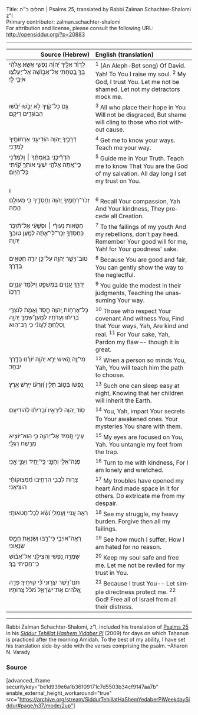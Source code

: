<html>
<head></head>
<body>
Title: תהלים כ״ה | Psalms 25, translated by Rabbi Zalman Schachter-Shalomi z"l<br />
Primary contributor: zalman.schachter-shalomi<br />
For attribution and license, please consult the following URL: <a href="http://opensiddur.org/?p=20883">http://opensiddur.org/?p=20883</a>
<p />
<hr />


<table style="margin-left: auto;margin-right: auto;" class="draggable">
<thead><tr><th id="x" style="text-align: right;">Source (Hebrew)</th><th style="text-align: left;">English (translation)</th></tr></thead>
<tbody>
<tr><td style="vertical-align:top;" width="46%">
<div class="liturgy" lang="he">
לְדָוִ֡ד 
<span class="acrostic">אֵ</span>לֶ֥יךָ יְ֝הוָ֗ה נַפְשִׁ֥י אֶשָּֽׂא׃
אֱ&#x200d;ֽלֹהַ֗י <span class="acrostic">בְּ</span>ךָ֣ בָ֭טַחְתִּי 
אַל־אֵב֑וֹשָׁה 
אַל־יַֽעַלְצ֖וּ אֹיְבַ֣י לִֽי׃
</span></div></td>
 
<td style="vertical-align:top;" width="53%">
<div class="english" lang="en">
<sup>1</sup> (An Aleph-Bet song) Of David. 
Yah! To You I raise my soul.
<sup>2</sup> My God, I trust You. 
Let me not be shamed. 
Let not my detractors mock me.
</div></td></tr>


<tr><td style="vertical-align:top;" width="46%">
<div class="liturgy" lang="he">
<span class="acrostic">גַּ֣</span>ם כָּל־קֹ֭וֶיךָ 
לֹ֣א יֵבֹ֑שׁוּ 
יֵ֝בֹ֗שׁוּ הַבּוֹגְדִ֥ים 
רֵיקָֽם׃
</span></div></td>
 
<td style="vertical-align:top;" width="53%">
<div class="english" lang="en">
<sup>3</sup> All who place their hope in You 
Will not be disgraced, 
But shame will cling to those 
who riot without cause.
</div></td></tr>


<tr><td style="vertical-align:top;" width="46%">
<div class="liturgy" lang="he">
<span class="acrostic">דְּ</span>רָכֶ֣יךָ יְ֭הוָה הוֹדִיעֵ֑נִי 
אֹ֖רְחוֹתֶ֣יךָ לַמְּדֵֽנִי׃
</span></div></td>
 
<td style="vertical-align:top;" width="53%">
<div class="english" lang="en">
<sup>4</sup> Get me to know your ways. 
Teach me your way.
</div></td></tr>


<tr><td style="vertical-align:top;" width="46%">
<div class="liturgy" lang="he">
<span class="acrostic">הַ</span>דְרִ֘יכֵ֤נִי בַאֲמִתֶּ֨ךָ ׀ 
<span class="acrostic">וְֽ</span>לַמְּדֵ֗נִי 
כִּֽי־אַ֭תָּה אֱלֹהֵ֣י יִשְׁעִ֑י 
אוֹתְךָ֥ קִ֝וִּ֗יתִי כָּל־הַיּֽוֹם׃
</span></div></td>
 
<td style="vertical-align:top;" width="53%">
<div class="english" lang="en">
<sup>5</sup> Guide me in Your Truth. 
Teach me to know 
That You are the God of my salvation.
All day long I set my trust on You.
</div></td></tr>


<tr><td style="vertical-align:top;" width="46%">
<div class="liturgy" lang="he">
<span class="acrostic">ו</span> 
</span></div></td>
 
<td style="vertical-align:top;" width="53%">
<div class="english" lang="en">

</div></td></tr>

<tr><td style="vertical-align:top;" width="46%">
<div class="liturgy" lang="he">
<span class="acrostic">זְ</span>כֹר־רַחֲמֶ֣יךָ יְ֭הוָה 
וַחֲסָדֶ֑יךָ 
כִּ֖י מֵעוֹלָ֣ם הֵֽמָּה׃
</span></div></td>
 
<td style="vertical-align:top;" width="53%">
<div class="english" lang="en">
<sup>6</sup> Recall Your compassion, Yah 
And Your kindness, 
They precede all Creation.
</div></td></tr>


<tr><td style="vertical-align:top;" width="46%">
<div class="liturgy" lang="he">
<span class="acrostic">חַ</span>טֹּ֤אות נְעוּרַ֨י ׀ 
וּפְשָׁעַ֗י אַל־תִּ֫זְכֹּ֥ר 
כְּחַסְדְּךָ֥ זְכָר־לִי־אַ֑תָּה 
לְמַ֖עַן טוּבְךָ֣ יְהוָֽה׃
</span></div></td>
 
<td style="vertical-align:top;" width="53%">
<div class="english" lang="en">
<sup>7</sup> To the failings of my youth 
And my rebellions, don't pay heed.
Remember Your good will for me, Yah! 
for Your goodness' sake.
</div></td></tr>


<tr><td style="vertical-align:top;" width="46%">
<div class="liturgy" lang="he">
<span class="acrostic">ט</span>וֹב־וְיָשָׁ֥ר יְהוָ֑ה 
עַל־כֵּ֤ן יוֹרֶ֖ה חַטָּאִ֣ים 
בַּדָּֽרֶךְ׃
</span></div></td>
 
<td style="vertical-align:top;" width="53%">
<div class="english" lang="en">
<sup>8</sup> Because You are good and fair, 
You can gently show the way 
to the neglectful.
</div></td></tr>


<tr><td style="vertical-align:top;" width="46%">
<div class="liturgy" lang="he">
<span class="acrostic">יַ</span>דְרֵ֣ךְ עֲ֭נָוִים 
בַּמִּשְׁפָּ֑ט 
וִֽילַמֵּ֖ד עֲנָוִ֣ים דַּרְכּֽוֹ׃
</span></div></td>
 
<td style="vertical-align:top;" width="53%">
<div class="english" lang="en">
<sup>9</sup> You guide the modest 
in their judgments, 
Teaching the unassuming Your way.
</div></td></tr>


<tr><td style="vertical-align:top;" width="46%">
<div class="liturgy" lang="he">
<span class="acrostic">כָּ</span>ל־אָרְח֣וֹת יְ֭הוָה 
חֶ֣סֶד וֶאֱמֶ֑ת 
לְנֹצְרֵ֥י בְ֝רִית֗וֹ 
וְעֵדֹתָֽיו׃
<span class="acrostic">לְ</span>מַֽעַן־שִׁמְךָ֥ יְהוָ֑ה 
וְֽסָלַחְתָּ֥ לַ֝עֲוֺנִ֗י כִּ֣י רַב־הֽוּא׃
</span></div></td>
 
<td style="vertical-align:top;" width="53%">
<div class="english" lang="en">
<sup>10</sup> Those who respect Your covenant 
And witness You, 
Find that Your ways, Yah, 
Are kind and real.
<sup>11</sup> For Your sake, Yah, 
Pardon my flaw –- though it is great.
</div></td></tr>


<tr><td style="vertical-align:top;" width="46%">
<div class="liturgy" lang="he">
<span class="acrostic">מִ</span>י־זֶ֣ה הָ֭אִישׁ יְרֵ֣א יְהוָ֑ה 
י֝וֹרֶ֗נּוּ בְּדֶ֣רֶךְ יִבְחָֽר׃
</span></div></td>
 
<td style="vertical-align:top;" width="53%">
<div class="english" lang="en">
<sup>12</sup> When a person so minds You, Yah, 
You will teach him the path to choose.
</div></td></tr>


<tr><td style="vertical-align:top;" width="46%">
<div class="liturgy" lang="he">
<span class="acrostic">נַ֭</span>פְשׁוֹ בְּט֣וֹב תָּלִ֑ין 
וְ֝זַרְע֗וֹ 
יִ֣ירַשׁ אָֽרֶץ׃
</span></div></td>
 
<td style="vertical-align:top;" width="53%">
<div class="english" lang="en">
<sup>13</sup> Such one can sleep easy at night, 
Knowing that her children 
will inherit the Earth.
</div></td></tr>


<tr><td style="vertical-align:top;" width="46%">
<div class="liturgy" lang="he">
<span class="acrostic">ס֣</span>וֹד יְ֭הוָה 
לִירֵאָ֑יו 
וּ֝בְרִית֗וֹ לְהוֹדִיעָֽם׃
</span></div></td>
 
<td style="vertical-align:top;" width="53%">
<div class="english" lang="en">
<sup>14</sup> You, Yah, impart Your secrets 
To Your awakened ones. 
Your mysteries You share with them.
</div></td></tr>


<tr><td style="vertical-align:top;" width="46%">
<div class="liturgy" lang="he">
<span class="acrostic">עֵ</span>ינַ֣י תָּ֭מִיד אֶל־יְהוָ֑ה 
כִּ֤י הֽוּא־יוֹצִ֖יא מֵרֶ֣שֶׁת רַגְלָֽי׃
</span></div></td>
 
<td style="vertical-align:top;" width="53%">
<div class="english" lang="en">
<sup>15</sup> My eyes are focused on You, Yah. 
You untangle my feet from the trap.
</div></td></tr>


<tr><td style="vertical-align:top;" width="46%">
<div class="liturgy" lang="he">
<span class="acrostic">פְּ</span>נֵה־אֵלַ֥י וְחָנֵּ֑נִי 
כִּֽי־יָחִ֖יד וְעָנִ֣י אָֽנִי׃
</span></div></td>
 
<td style="vertical-align:top;" width="53%">
<div class="english" lang="en">
<sup>16</sup> Turn to me with kindness, 
For I am lonely and wretched.
</div></td></tr>


<tr><td style="vertical-align:top;" width="46%">
<div class="liturgy" lang="he">
<span class="acrostic">צָ</span>ר֣וֹת לְבָבִ֣י 
הִרְחִ֑יבוּ 
מִ֝מְּצֽוּ<span class="acrostic">ק</span>וֹתַ֗י הוֹצִיאֵֽנִי׃
</span></div></td>
 
<td style="vertical-align:top;" width="53%">
<div class="english" lang="en">
<sup>17</sup> My troubles have opened my heart
And made space in it for others. 
Do extricate me from my despair.
</div></td></tr>


<tr><td style="vertical-align:top;" width="46%">
<div class="liturgy" lang="he">
<span class="acrostic">רְ</span>אֵ֣ה עָ֭נְיִי 
וַעֲמָלִ֑י 
וְ֝שָׂ֗א לְכָל־חַטֹּאותָֽי׃
</span></div></td>
 
<td style="vertical-align:top;" width="53%">
<div class="english" lang="en">
<sup>18</sup> See my struggle, 
my heavy burden. 
Forgive then all my failings.
</div></td></tr>


<tr><td style="vertical-align:top;" width="46%">
<div class="liturgy" lang="he">
רְאֵֽה־אוֹיְבַ֥י כִּי־רָ֑בּוּ 
וְשִׂנְאַ֖ת חָמָ֣ס שְׂנֵאֽוּנִי׃
</span></div></td>
 
<td style="vertical-align:top;" width="53%">
<div class="english" lang="en">
<sup>19</sup> See how much I suffer, 
How I am hated for no reason.
</div></td></tr>


<tr><td style="vertical-align:top;" width="46%">
<div class="liturgy" lang="he">
<span class="acrostic">שָׁ</span>מְרָ֣ה נַ֭פְשִׁי וְהַצִּילֵ֑נִי 
אַל־אֵ֝ב֗וֹשׁ 
כִּֽי־חָסִ֥יתִי בָֽךְ׃
</span></div></td>
 
<td style="vertical-align:top;" width="53%">
<div class="english" lang="en">
<sup>20</sup> Keep my soul safe and free me. 
Let me not be reviled 
for my trust in You.
</div></td></tr>


<tr><td style="vertical-align:top;" width="46%">
<div class="liturgy" lang="he">
<span class="acrostic">תֹּ</span>ם־וָיֹ֥שֶׁר יִצְּר֑וּנִי 
כִּ֝֗י קִוִּיתִֽיךָ׃
פְּדֵ֣ה אֱ֭לֹהִים אֶת־יִשְׂרָאֵ֑ל 
מִ֝כֹּ֗ל צָֽרוֹתָיו׃
</span></div></td>
 
<td style="vertical-align:top;" width="53%">
<div class="english" lang="en">
<sup>21</sup> Because I trust You-- 
Let simple directness protect me.
<sup>22</sup> God! Free all of Israel 
from all their distress.
</div></td></tr>
</tbody></table>

<hr />

Rabbi Zalman Schachter-Shalomi, z”l, included his translation of <a href="https://en.wikipedia.org/wiki/Psalm_25">Psalms 25</a> in his <em><a href="https://opensiddur.org/siddurim/ha-ari/neo-hasidut/reb-zalmans-open-siddur-tehillat-hashem/">Siddur Tehillat Hashem Yidaber Pi</a></em> (2009) for days on which Taḥanun is practiced after the morning Amidah. To the best of my ability, I have set his translation side-by-side with the verses comprising the psalm. –Aharon N. Varady

<h3>Source</h3>

[advanced_iframe securitykey="be1d939e6a1b36109171c7d5503b34cf9147aa7b" enable_external_height_workaround="true" src="https://archive.org/stream/SiddurTehillatHaShemYedaberPiWeekdaySiddur#page/n37/mode/2up"]
</body>
</html>